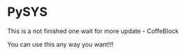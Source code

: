 # PySYS
  This is a not finished one wait for more update - CoffeBlock

You can use this any way you want!!!
